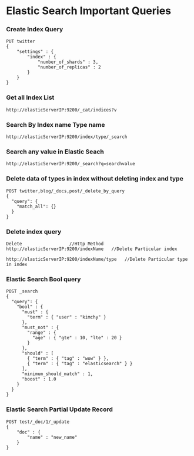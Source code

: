 # Elastic Search Important Queries

### Create Index Query
```
PUT twitter
{
    "settings" : {
        "index" : {
            "number_of_shards" : 3, 
            "number_of_replicas" : 2 
        }
    }
}
```

### Get all Index List
```
http://elasticServerIP:9200/_cat/indices?v
```

### Search By Index name Type name
```
http://elasticServerIP:9200/index/type/_search
```

### Search any value in Elastic Seach
```
http://elasticServerIP:9200/_search?q=searchvalue
```

### Delete data of types in index without deleting index and type
```
POST twitter,blog/_docs,post/_delete_by_query
{
  "query": {
    "match_all": {}
  }
}
```

### Delete index query

```
Delete                  //Http Method
http://elasticServerIP:9200/indexName   //Delete Particular index  

http://elasticServerIP:9200/indexName/type   //Delete Particular type in index

```

### Elastic Search Bool query

```
POST _search
{
  "query": {
    "bool" : {
      "must" : {
        "term" : { "user" : "kimchy" }
      },
      "must_not" : {
        "range" : {
          "age" : { "gte" : 10, "lte" : 20 }
        }
      },
      "should" : [
        { "term" : { "tag" : "wow" } },
        { "term" : { "tag" : "elasticsearch" } }
      ],
      "minimum_should_match" : 1,
      "boost" : 1.0
    }
  }
}

```

### Elastic Search Partial Update Record
```
POST test/_doc/1/_update
{
    "doc" : {
        "name" : "new_name"
    }
}
```
